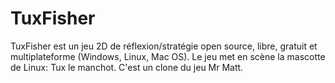 # TuxFisher
 TuxFisher est un jeu 2D de réflexion/stratégie open source, libre, gratuit et multiplateforme (Windows, Linux, Mac OS). Le jeu met en scène la mascotte de Linux: Tux le manchot. C'est un clone du jeu Mr Matt. 
